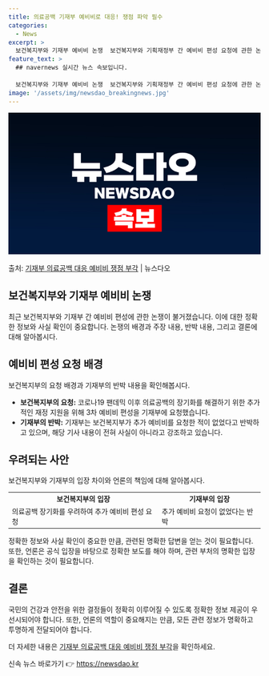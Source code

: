 ```yaml
---
title: 의료공백 기재부 예비비로 대응! 쟁점 파악 필수
categories:
  - News
excerpt: >
  보건복지부와 기재부 예비비 논쟁  보건복지부와 기획재정부 간 예비비 편성 요청에 관한 논쟁이 일고 있습니다.…
feature_text: >
  ## navernews 실시간 뉴스 속보입니다.

  보건복지부와 기재부 예비비 논쟁  보건복지부와 기획재정부 간 예비비 편성 요청에 관한 논쟁이 일고 있습니다.…
image: '/assets/img/newsdao_breakingnews.jpg'
---
```


![뉴스다오 속보](/assets/img/newsdao_breakingnews.jpg)

<p>출처: <a href="https://newsdao.kr/4529" rel="dofollow">기재부 의료공백 대응 예비비 쟁점 부각</a> | 뉴스다오</p>

<h2 data-ke-size="size26">보건복지부와 기재부 예비비 논쟁</h2>
<p data-ke-size="size16">최근 보건복지부와 기재부 간 예비비 편성에 관한 논쟁이 불거졌습니다. 이에 대한 정확한 정보와 사실 확인이 중요합니다. 논쟁의 배경과 주장 내용, 반박 내용, 그리고 결론에 대해 알아봅시다.</p>

<h2 data-ke-size="size24">예비비 편성 요청 배경</h2>
<p data-ke-size="size16">보건복지부의 요청 배경과 기재부의 반박 내용을 확인해봅시다.</p>

<ul>
  <li><b>보건복지부의 요청:</b> 코로나19 팬데믹 이후 의료공백의 장기화를 해결하기 위한 추가적인 재정 지원을 위해 3차 예비비 편성을 기재부에 요청했습니다.</li>
  <li><b>기재부의 반박:</b> 기재부는 보건복지부가 추가 예비비를 요청한 적이 없었다고 반박하고 있으며, 해당 기사 내용이 전혀 사실이 아니라고 강조하고 있습니다.</li>
</ul>

<h2 data-ke-size="size24">우려되는 사안</h2>
<p data-ke-size="size16">보건복지부와 기재부의 입장 차이와 언론의 책임에 대해 알아봅시다.</p>

<table>
  <tr>
    <td style="text-align: center; height: 17px;"><b>보건복지부의 입장</b></td>
    <td style="text-align: center; height: 17px;"><b>기재부의 입장</b></td>
  </tr>
  <tr>
    <td>의료공백 장기화를 우려하여 추가 예비비 편성 요청</td>
    <td>추가 예비비 요청이 없었다는 반박</td>
  </tr>
</table>
<p data-ke-size="size16">정확한 정보와 사실 확인이 중요한 만큼, 관련된 명확한 답변을 얻는 것이 필요합니다. 또한, 언론은 공식 입장을 바탕으로 정확한 보도를 해야 하며, 관련 부처의 명확한 입장을 확인하는 것이 필요합니다.</p>

<h2 data-ke-size="size24">결론</h2>
<p data-ke-size="size16">국민의 건강과 안전을 위한 결정들이 정확히 이루어질 수 있도록 정확한 정보 제공이 우선시되어야 합니다. 또한, 언론의 역할이 중요해지는 만큼, 모든 관련 정보가 명확하고 투명하게 전달되어야 합니다.</p>
<p data-ke-size="size16">더 자세한 내용은 <a href="https://newsdao.kr/4529">기재부 의료공백 대응 예비비 쟁점 부각</a>을 확인하세요.</p> 

신속 뉴스 바로가기 👉 <a href="https://newsdao.kr" rel="dofollow">https://newsdao.kr</a>


